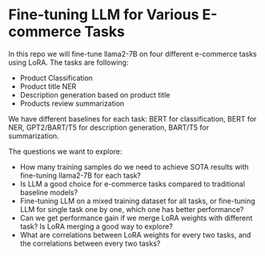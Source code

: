 # Fine-tuning LLM for Various E-commerce Tasks

In this repo we will fine-tune llama2-7B on four different e-commerce tasks using LoRA. 
The tasks are following:
* Product Classification
* Product title NER
* Description generation based on product title
* Products review summarization

We have different baselines for each task: BERT for classification, BERT for NER, GPT2/BART/T5 for description generation, BART/T5 for summarization.

The questions we want to explore:
* How many training samples do we need to achieve SOTA results with fine-tuning llama2-7B for each task?
* Is LLM a good choice for e-commerce tasks compared to traditional baseline models?
* Fine-tuning LLM on a mixed training dataset for all tasks, or fine-tuning LLM for single task one by one, which one has better performance?
* Can we get performance gain if we merge LoRA weights with different task? Is LoRA merging a good way to explore?
* What are correlations between LoRA weights for every two tasks, and the correlations between every two tasks?